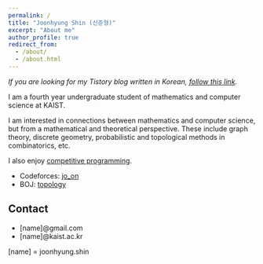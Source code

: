 ```yaml
---
permalink: /
title: "Joonhyung Shin (신준형)"
excerpt: "About me"
author_profile: true
redirect_from: 
  - /about/
  - /about.html
---
```


_If you are looking for my Tistory blog written in Korean, [follow this link](https://tistory.joonhyung.xyz/)._

I am a fourth year undergraduate student of mathematics and computer science at KAIST.

I am interested in connections between mathematics and computer science, but from a mathematical and theoretical perspective.
These include graph theory, discrete geometry, probabilistic and topological methods in combinatorics, etc.

I also enjoy [competitive programming](https://en.wikipedia.org/wiki/Competitive_programming).

- Codeforces: [jo_on](https://codeforces.com/profile/jo_on)
- BOJ: [topology](https://www.acmicpc.net/user/topology)

## Contact
- [name]@gmail.com
- [name]@kaist.ac.kr

[name] = joonhyung.shin
